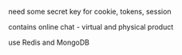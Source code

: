 need some secret key for cookie, tokens, session

contains online chat - virtual and physical product

use Redis and MongoDB